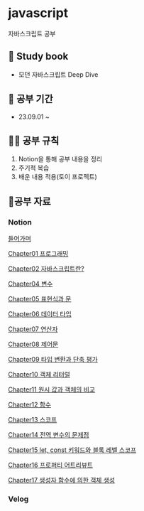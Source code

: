 # javascript
자바스크립트 공부

## 📖 Study book

- 모던 자바스크립트 Deep Dive

## 📆 공부 기간

- 23.09.01 ~ 

## 🙆‍♂️ 공부 규칙
1. Notion을 통해 공부 내용을 정리
2. 주기적 복습 
3. 배운 내용 적용(토이 프로젝트)


## 🧾공부 자료
### Notion
[들어가며](https://www.notion.so/d194c14ab50e41af9fce3c8d6e1ecbb1?pvs=4)

[Chapter01 프로그래밍](https://www.notion.so/Chapter01-c78a5b6c10404594b9c5eb86fe68b2f9?pvs=4)

[Chapter02 자바스크립트란?](https://www.notion.so/Chapter02-9d6c8a9415794749ab788dbbe094038c?pvs=4)

[Chapter04 변수](https://www.notion.so/Chapter04-8a7dd6e559194619b7394b199b117c73?pvs=4)

[Chapter05 표현식과 문](https://www.notion.so/Chapter05-d325aa92953f438eb1297717e0124726?pvs=4)

[Chapter06 데이터 타입](https://www.notion.so/Chapter06-20a9804f54604db684258a58eed3d552?pvs=4)

[Chapter07 연산자](https://www.notion.so/Chapter07-317b6a03c2cfc4d36af26f7b3bf5eca44?pvs=4)

[Chapter08 제어문](https://www.notion.so/Chapter08-6ac547a4f50e44bcb959cd7fecb7d371?pvs=4)

[Chapter09 타입 변환과 단축 평가](https://www.notion.so/Chapter09-58b2fc62cb4046eba2dc92c4a8b99140?pvs=4)

[Chapter10 객체 리터럴](https://www.notion.so/Chapter10-eea124b93e5a44059998599866fe5cab?pvs=4)

[Chapter11 원시 값과 객체의 비교](https://www.notion.so/Chapter11-b18a8f1145ce47f29a8ab32d61d2755b?pvs=4)

[Chapter12 함수](https://www.notion.so/Chapter12-e750ecd682ad4468bc4f3f9b40b1d6f1?pvs=4)

[Chapter13 스코프](https://www.notion.so/Chapter13-86930aa4d33647f280390ac0155b5496?pvs=4)

[Chapter14 전역 변수의 문제점](https://www.notion.so/Chapter14-46b0608142d5467494e55c43f3e06316?pvs=4)

[Chapter15 let, const 키워드와 블록 레벨 스코프](https://www.notion.so/Chapter15-let-const-4c22326ec1894b1bbbffb821ca8df6a5?pvs=4)

[Chapter16 프로퍼티 어트리뷰트](https://www.notion.so/Chapter16-8d73f4661bf448259c860bb73766e89d?pvs=4)

[Chapter17 생성자 함수에 의한 객체 생성](https://www.notion.so/Chapter17-6e6dc7c144e1435bb380a9846f06f3f2?pvs=4)
### Velog